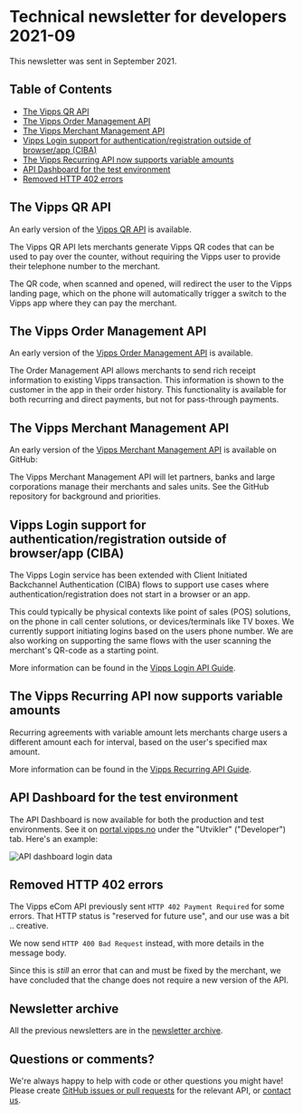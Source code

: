 <!-- START_METADATA
---
sidebar_position: 75
title: 2021-09
pagination_next: null
pagination_prev: null
---
END_METADATA -->

# Technical newsletter for developers 2021-09

This newsletter was sent in September 2021.

<!-- START_COMMENT -->

## Table of Contents

- [The Vipps QR API](#the-vipps-qr-api)
- [The Vipps Order Management API](#the-vipps-order-management-api)
- [The Vipps Merchant Management API](#the-vipps-merchant-management-api)
- [Vipps Login support for authentication/registration outside of browser/app (CIBA)](#vipps-login-support-for-authenticationregistration-outside-of-browserapp-ciba)
- [The Vipps Recurring API now supports variable amounts](#the-vipps-recurring-api-now-supports-variable-amounts)
- [API Dashboard for the test environment](#api-dashboard-for-the-test-environment)
- [Removed HTTP 402 errors](#removed-http-402-errors)

<!-- END_COMMENT -->

## The Vipps QR API

An early version of the
[Vipps QR API](https://vippsas.github.io/vipps-developer-docs/docs/APIs/qr-api)
is available.

The Vipps QR API lets merchants generate Vipps QR codes that can be used to pay
over the counter, without requiring the Vipps user to provide their telephone
number to the merchant.

The QR code, when scanned and opened, will redirect the user to the Vipps
landing page, which on the phone will automatically trigger a switch to the
Vipps app where they can pay the merchant.

## The Vipps Order Management API

An early version of the
[Vipps Order Management API](https://vippsas.github.io/vipps-developer-docs/docs/APIs/order-management-api)
is available.

The Order Management API allows merchants to send rich receipt information to
existing Vipps transaction. This information is shown to the customer in the
app in their order history. This functionality is available for both recurring
and direct payments, but not for pass-through payments.

## The Vipps Merchant Management API

An early version of the
[Vipps Merchant Management API](https://github.com/vippsas/vipps-merchant-management-api)
is available on GitHub:

The Vipps Merchant Management API will let partners, banks and large corporations
manage their merchants and sales units. See the GitHub repository for
background and priorities.

## Vipps Login support for authentication/registration outside of browser/app (CIBA)

The Vipps Login service has been extended with Client Initiated Backchannel Authentication
(CIBA) flows to support use cases where authentication/registration does not start in a browser or an app.

This could typically be physical contexts like point of sales (POS) solutions, on the
phone in call center solutions, or devices/terminals like TV boxes. We currently support initiating logins based on the users phone number. We are also working on supporting the same flows with the user scanning the merchant's QR-code as a starting point.

More information can be found in the
[Vipps Login API Guide](https://vippsas.github.io/vipps-developer-docs/docs/APIs/login-api).

## The Vipps Recurring API now supports variable amounts

Recurring agreements with variable amount lets merchants charge users a different amount each for interval, based on the user's specified max amount.

More information can be found in the
[Vipps Recurring API Guide](https://vippsas.github.io/vipps-developer-docs/docs/APIs/recurring-api/vipps-recurring-api#recurring-agreements-with-variable-amount).

## API Dashboard for the test environment

The API Dashboard is now available for both the production and test environments.
See it on
[portal.vipps.no](https://portal.vipps.no)
under the "Utvikler" ("Developer") tab.
Here's an example:

![API dashboard login data](images/2021-06-api-dashboard-login-example.png)

## Removed HTTP 402 errors

The Vipps eCom API previously sent `HTTP 402 Payment Required` for some errors.
That HTTP status is "reserved for future use", and our use was a bit .. creative.

We now send `HTTP 400 Bad Request` instead, with more details in the message body.

Since this is _still_ an error that can and must be fixed by the merchant,
we have concluded that the change does not require a new version of the API.

## Newsletter archive

All the previous newsletters are in the
[newsletter archive](https://vippsas.github.io/vipps-developer-docs/docs/vipps-developers/newsletters).

## Questions or comments?

We're always happy to help with code or other questions you might have!
Please create [GitHub issues or pull requests](https://github.com/vippsas)
for the relevant API,
or [contact us](https://vippsas.github.io/vipps-developer-docs/docs/vipps-developers/contact).
